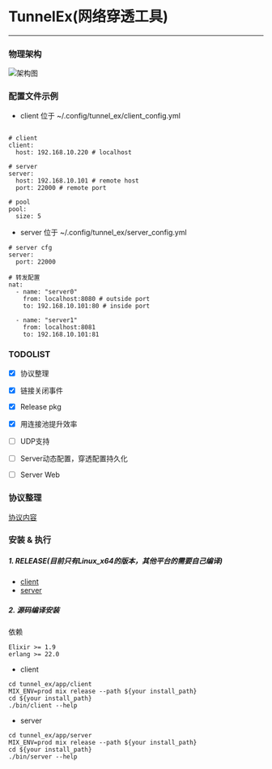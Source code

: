 # TunnelEx(网络穿透工具)

--------------

### 物理架构

![架构图](https://gitlab.jiliguala.com/alex_wan/tunnel_ex/raw/master/media/structure.png)


### 配置文件示例

- client 位于 ~/.config/tunnel_ex/client_config.yml

```

# client
client:
  host: 192.168.10.220 # localhost

# server
server:
  host: 192.168.10.101 # remote host
  port: 22000 # remote port

# pool
pool:
  size: 5

```

- server 位于 ~/.config/tunnel_ex/server_config.yml

```
# server cfg
server:
  port: 22000

# 转发配置
nat:
  - name: "server0"
    from: localhost:8080 # outside port
    to: 192.168.10.101:80 # inside port

  - name: "server1"
    from: localhost:8081
    to: 192.168.10.101:81

```

### TODOLIST

- [x] 协议整理
- [x] 链接关闭事件
- [x] Release pkg
- [x] 用连接池提升效率
- [ ] UDP支持
- [ ] Server动态配置，穿透配置持久化
- [ ] Server Web


### 协议整理

  [协议内容](https://gitlab.jiliguala.com/alex_wan/tunnel_ex/blob/master/apps/common/lib/protocal.ex)


### 安装 & 执行

##### 1. RELEASE(目前只有Linux_x64的版本，其他平台的需要自己编译)

- [client](http://10.50.126.0:8000/tunnel_client_v1.1.zip)
- [server](http://10.50.126.0:8000/tunnel_server_v1.1.zip)

##### 2. 源码编译安装
依赖
```
Elixir >= 1.9
erlang >= 22.0
```

- client
```
cd tunnel_ex/app/client
MIX_ENV=prod mix release --path ${your install_path}
cd ${your install_path}
./bin/client --help
```

- server
```
cd tunnel_ex/app/server
MIX_ENV=prod mix release --path ${your install_path}
cd ${your install_path}
./bin/server --help
```